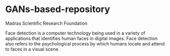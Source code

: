 # GANs-based-repository
Madras Scientific Research Foundation

Face detection is a computer technology being used in a variety of applications that identifies human faces in digital images.
Face detection also refers to the psychological process by which humans locate and attend to faces in a visual scene.

